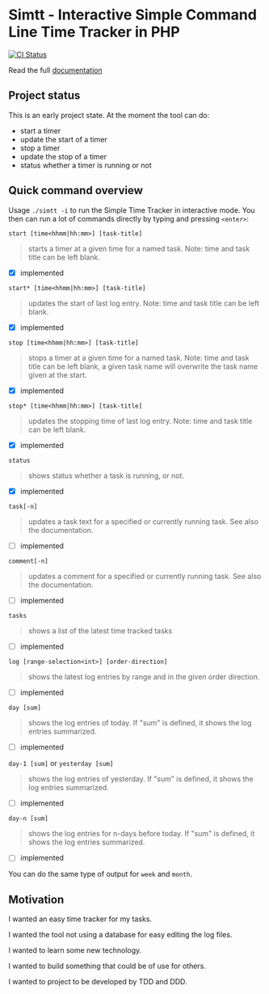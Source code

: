 # Simtt - Interactive Simple Command Line Time Tracker in PHP

[![CI Status](https://github.com/sigma-z/simtt/workflows/Continuous%20Integration/badge.svg)](https://github.com/sigma-z/simtt/actions)

Read the full [documentation](https://github.com/sigma-z/simtt/blob/master/docs/documentation.md)

## Project status

This is an early project state. At the moment the tool can do:
- start a timer
- update the start of a timer
- stop a timer
- update the stop of a timer
- status whether a timer is running or not

## Quick command overview

Usage `./simtt -i` to run the Simple Time Tracker in interactive mode.
 You then can run a lot of commands directly by typing and pressing `<enter>`:

`start [time<hhmm|hh:mm>] [task-title]`
> starts a timer at a given time for a named task. Note: time and task title can be left blank.
- [x] implemented

`start* [time<hhmm|hh:mm>] [task-title]`
> updates the start of last log entry. Note: time and task title can be left blank.
- [x] implemented

`stop [time<hhmm|hh:mm>] [task-title]`
> stops a timer at a given time for a named task. Note: time and task title can be left blank, a given task name will overwrite the task name given at the start.
- [x] implemented

`stop* [time<hhmm|hh:mm>] [task-title]`
> updates the stopping time of last log entry. Note: time and task title can be left blank.
- [x] implemented

`status`
> shows status whether a task is running, or not.
- [x] implemented

`task[-n]`
> updates a task text for a specified or currently running task. See also the documentation.
- [ ] implemented

`comment[-n]`
> updates a comment for a specified or currently running task. See also the documentation.
- [ ] implemented

`tasks`
> shows a list of the latest time tracked tasks
- [ ] implemented

`log [range-selection<int>] [order-direction]`
> shows the latest log entries by range and in the given order direction.
- [ ] implemented

`day [sum]`
> shows the log entries of today. If "sum" is defined, it shows the log entries summarized.
- [ ] implemented

`day-1 [sum]` or `yesterday [sum]`
> shows the log entries of yesterday. If "sum" is defined, it shows the log entries summarized.
- [ ] implemented

`day-n [sum]`
> shows the log entries for n-days before today. If "sum" is defined, it shows the log entries summarized.
- [ ] implemented

You can do the same type of output for `week` and `month`.


## Motivation

I wanted an easy time tracker for my tasks.

I wanted the tool not using a database for easy editing the log files.

I wanted to learn some new technology.

I wanted to build something that could be of use for others.

I wanted to project to be developed by TDD and DDD.
